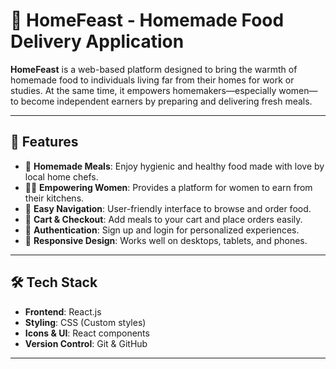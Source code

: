 # 🍱 HomeFeast - Homemade Food Delivery Application

**HomeFeast** is a web-based platform designed to bring the warmth of homemade food to individuals living far from their homes for work or studies. At the same time, it empowers homemakers—especially women—to become independent earners by preparing and delivering fresh meals.

---

## 🚀 Features

- 🏡 **Homemade Meals**: Enjoy hygienic and healthy food made with love by local home chefs.
- 👩‍🍳 **Empowering Women**: Provides a platform for women to earn from their kitchens.
- 🧭 **Easy Navigation**: User-friendly interface to browse and order food.
- 🛒 **Cart & Checkout**: Add meals to your cart and place orders easily.
- 🔐 **Authentication**: Sign up and login for personalized experiences.
- 📱 **Responsive Design**: Works well on desktops, tablets, and phones.

---

## 🛠️ Tech Stack

- **Frontend**: React.js
- **Styling**: CSS (Custom styles)
- **Icons & UI**: React components
- **Version Control**: Git & GitHub

---

